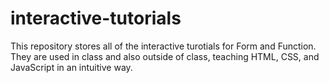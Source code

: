# interactive-tutorials
This repository stores all of the interactive turotials for Form and Function. They are used in class and also outside of class, teaching HTML, CSS, and JavaScript in an intuitive way.
